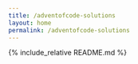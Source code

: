 ```yaml
---
title: /adventofcode-solutions
layout: home
permalink: /adventofcode-solutions
---
```


{% include_relative README.md %}

